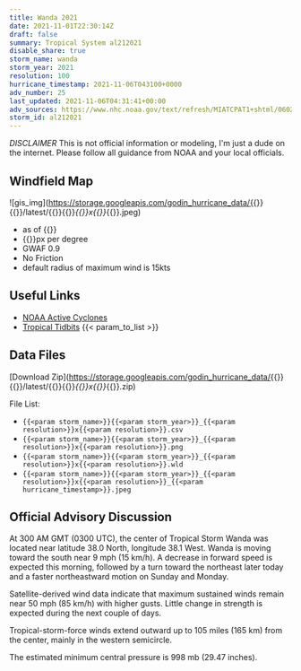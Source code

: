 ```yaml
---
title: Wanda 2021
date: 2021-11-01T22:30:14Z
draft: false
summary: Tropical System al212021
disable_share: true
storm_name: wanda
storm_year: 2021
resolution: 100
hurricane_timestamp: 2021-11-06T043100+0000
adv_number: 25
last_updated: 2021-11-06T04:31:41+00:00
adv_sources: https://www.nhc.noaa.gov/text/refresh/MIATCPAT1+shtml/060238.shtml;https://www.nhc.noaa.gov/refresh/graphics_at1+shtml/024003.shtml?cone
storm_id: al212021
---
```

*DISCLAIMER* This is not official information or modeling, I'm just a dude on the internet.  Please follow all guidance from NOAA and your local officials.

## Windfield Map
![gis_img](https://storage.googleapis.com/godin_hurricane_data/{{<param storm_name>}}{{<param storm_year>}}/latest/{{<param storm_name>}}{{<param storm_year>}}_{{<param resolution>}}x{{<param resolution>}}_{{<param hurricane_timestamp>}}.jpeg)

- as of {{<param last_updated>}}
- {{<param resolution>}}px per degree
- GWAF 0.9
- No Friction
- default radius of maximum wind is 15kts

## Useful Links
- [NOAA Active Cyclones](https://www.nhc.noaa.gov/)
- [Tropical Tidbits](https://www.tropicaltidbits.com/storminfo/)
{{< param_to_list >}}

## Data Files
[Download Zip](https://storage.googleapis.com/godin_hurricane_data/{{<param storm_name>}}{{<param storm_year>}}/latest/{{<param storm_name>}}{{<param storm_year>}}_{{<param resolution>}}x{{<param resolution>}}_{{<param hurricane_timestamp>}}.zip)

File List:
- `{{<param storm_name>}}{{<param storm_year>}}_{{<param resolution>}}x{{<param resolution>}}.csv`
- `{{<param storm_name>}}{{<param storm_year>}}_{{<param resolution>}}x{{<param resolution>}}.png`
- `{{<param storm_name>}}{{<param storm_year>}}_{{<param resolution>}}x{{<param resolution>}}.wld`
- `{{<param storm_name>}}{{<param storm_year>}}_{{<param resolution>}}x{{<param resolution>}}_{{<param hurricane_timestamp>}}.jpeg`


## Official Advisory Discussion
At 300 AM GMT (0300 UTC), the center of Tropical Storm Wanda was 
located near latitude 38.0 North, longitude 38.1 West.  Wanda is 
moving toward the south near 9 mph (15 km/h).  A decrease in forward 
speed is expected this morning, followed by a turn toward the 
northeast later today and a faster northeastward motion on Sunday 
and Monday.
 
Satellite-derived wind data indicate that maximum sustained winds 
remain near 50 mph (85 km/h) with higher gusts.  Little change in 
strength is expected during the next couple of days.
 
Tropical-storm-force winds extend outward up to 105 miles (165 km)
from the center, mainly in the western semicircle.
 
The estimated minimum central pressure is 998 mb (29.47 inches).